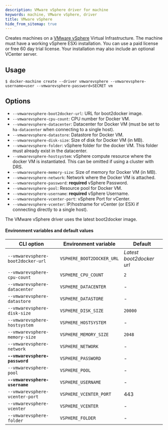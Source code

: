 ```yaml
---
description: VMware vSphere driver for machine
keywords: machine, VMware vSphere, driver
title: VMware vSphere
hide_from_sitemap: true
---
```


Creates machines on a [VMware vSphere](https://www.vmware.com/products/vsphere.html)
Virtual Infrastructure. The machine must have a working vSphere ESXi
installation. You can use a paid license or free 60 day trial license. Your
installation may also include an optional VCenter server.

## Usage

    $ docker-machine create --driver vmwarevsphere --vmwarevsphere-username=user --vmwarevsphere-password=SECRET vm

## Options

-   `--vmwarevsphere-boot2docker-url`: URL for boot2docker image.
-   `--vmwarevsphere-cpu-count`: CPU number for Docker VM.
-   `--vmwarevsphere-datacenter`: Datacenter for Docker VM (must be set to `ha-datacenter` when connecting to a single host).
-   `--vmwarevsphere-datastore`: Datastore for Docker VM.
-   `--vmwarevsphere-disk-size`: Size of disk for Docker VM (in MB).
-   `--vmwarevsphere-folder`: vSphere folder for the docker VM. This folder must already exist in the datacenter.
-   `--vmwarevsphere-hostsystem`: vSphere compute resource where the docker VM is instantiated. This can be omitted if using a cluster with DRS.
-   `--vmwarevsphere-memory-size`: Size of memory for Docker VM (in MB).
-   `--vmwarevsphere-network`: Network where the Docker VM is attached.
-   `--vmwarevsphere-password`: **required** vSphere Password.
-   `--vmwarevsphere-pool`: Resource pool for Docker VM.
-   `--vmwarevsphere-username`: **required** vSphere Username.
-   `--vmwarevsphere-vcenter-port`: vSphere Port for vCenter.
-   `--vmwarevsphere-vcenter`: IP/hostname for vCenter (or ESXi if connecting directly to a single host).

The VMware vSphere driver uses the latest boot2docker image.

#### Environment variables and default values

| CLI option                        | Environment variable      | Default                  |
| --------------------------------- | ------------------------- | ------------------------ |
| `--vmwarevsphere-boot2docker-url` | `VSPHERE_BOOT2DOCKER_URL` | _Latest boot2docker url_ |
| `--vmwarevsphere-cpu-count`       | `VSPHERE_CPU_COUNT`       | `2`                      |
| `--vmwarevsphere-datacenter`      | `VSPHERE_DATACENTER`      | -                        |
| `--vmwarevsphere-datastore`       | `VSPHERE_DATASTORE`       | -                        |
| `--vmwarevsphere-disk-size`       | `VSPHERE_DISK_SIZE`       | `20000`                  |
| `--vmwarevsphere-hostsystem`      | `VSPHERE_HOSTSYSTEM`      | -                        |
| `--vmwarevsphere-memory-size`     | `VSPHERE_MEMORY_SIZE`     | `2048`                   |
| `--vmwarevsphere-network`         | `VSPHERE_NETWORK`         | -                        |
| **`--vmwarevsphere-password`**    | `VSPHERE_PASSWORD`        | -                        |
| `--vmwarevsphere-pool`            | `VSPHERE_POOL`            | -                        |
| **`--vmwarevsphere-username`**    | `VSPHERE_USERNAME`        | -                        |
| `--vmwarevsphere-vcenter-port`    | `VSPHERE_VCENTER_PORT`    | 443                      |
| `--vmwarevsphere-vcenter`         | `VSPHERE_VCENTER`         | -                        |
| `--vmwarevsphere-folder`          | `VSPHERE_FOLDER`          | -                        |
